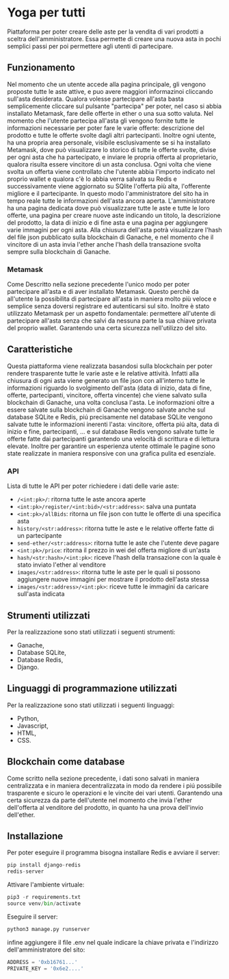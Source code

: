 # Yoga per tutti
Piattaforma per poter creare delle aste per la vendita di vari prodotti a sceltra dell'amministratore.
Essa permette di creare una nuova asta in pochi semplici passi per poi permettere agli utenti di partecipare.

## Funzionamento
Nel momento che un utente accede alla pagina principale, gli vengono proposte tutte le aste attive, e puo avere maggiori informazinoi cliccando sull'asta desiderata.
Qualora volesse partecipare all'asta basta semplicemente cliccare sul pulsante "partecipa" per poter, nel caso si abbia installato Metamask, fare delle offerte in ether o una sua sotto valuta.
Nel momento che l'utente partecipa all'asta gli vengono fornite tutte le informazioni necessarie per poter fare le varie offerte: descrizione del prodotto e tutte le offerte svolte dagli altri partecipanti.
Inoltre ogni utente, ha una propria area personale, visibile esclusivamente se si ha installato Metamask, dove può visualizzare lo storico di tutte le offerte svolte, divise per ogni asta che ha partecipato, e inviare le propria offerta al proprietario, qualora risulta essere vincitore di un asta conclusa.
Ogni volta che viene svolta un offerta viene controllato che l'utente abbia l'importo indicato nel proprio wallet e qualora c'è lo abbia verra salvata su Redis e successivamente viene aggiornato su SQlite l'offerta più alta, l'offerente migliore e il partecipante. In questo modo l'amministratore del sito ha in tempo reale tutte le informazioni dell'asta ancora aperta.
L'amministratore ha una pagina dedicata dove può visualizzare tutte le aste e tutte le loro offerte, una pagina per creare nuove aste indicando un titolo, la descrizione del prodotto, la data di inizio e di fine asta e una pagina per aggiungere varie immagini per ogni asta. Alla chiusura dell'asta potrà visualizzare l'hash del file json pubblicato sulla blockchain di Ganache, e nel momento che il vincitore di un asta invia l'ether anche l'hash della transazione svolta sempre sulla blockchain di Ganache.

### Metamask
Come Descritto nella sezione precedente l'unico modo per poter partecipare all'asta e di aver installato Metamask. Questo perchè da all'utente la possibilita di partecipare all'asta in maniera molto più veloce e semplice senza doversi registrare ed autenticarsi sul sito.
Inoltre è stato utilizzato Metamask per un aspetto fondamentale: permettere all'utente di partecipare all'asta senza che salvi da nessuna parte la sua chiave privata del proprio wallet. Garantendo una certa sicurezza nell'utilizzo del sito.

## Caratteristiche
Questa piattaforma viene realizzata basandosi sulla blockchain per poter rendere trasparente tutte le varie aste e le relative attività. Infatti alla chiusura di ogni asta viene generato un file json con all'interno tutte le informazioni riguardo lo svolgimento dell'asta (data di inizio, data di fine, offerte, partecipanti, vincitore, offerta vincente) che viene salvato sulla blockchain di Ganache, una volta conclusa l'asta.
Le inoformazioni oltre a essere salvate sulla blockchain di Ganache vengono salvate anche sul database SQLite e Redis, piú precisamente nel database SQLite vengono salvate tutte le informazioni inerenti l'asta: vincitore, offerta piú alta, data di inizio e fine, partecipanti, ... e sul database Redis vengono salvate tutte le offerte fatte dai partecipanti garantendo una velocità di scrittura e di lettura elevate.
Inoltre per garantire un esperienza utente ottimale le pagine sono state realizzate in maniera responsive con una grafica pulita ed esenziale.

### API
Lista di tutte le API per poter richiedere i dati delle varie aste:
* ```/<int:pk>/```: ritorna tutte le aste ancora aperte
* ```<int:pk>/register/<int:bid>/<str:address>```: salva una puntata
* ```<int:pk>/allBids```: ritorna un file json con tutte le offerte di una specifica asta
* ```history/<str:address>```: ritorna tutte le aste e le relative offerte fatte di un partecipante
* ```send-ether/<str:address>```: ritorna tutte le aste che l'utente deve pagare
* ```<int:pk>/price```: ritorna il prezzo in wei del offerta migliore di un'asta
* ```hash/<str:hash>/<int:pk>```: riceve l'hash della transazione con la quale è stato inviato l'ether al venditore
* ```images/<str:address>```: ritorna tutte le aste per le quali si possono aggiungere nuove immagini per mostrare il prodotto dell'asta stessa
* ```images/<str:address>/<int:pk>```: riceve tutte le immagini da caricare sull'asta indicata

## Strumenti utilizzati
Per la realizzazione sono stati utilizzati i seguenti strumenti:
* Ganache,
* Database SQLite,
* Database Redis,
* Django.

## Linguaggi di programmazione utilizzati
Per la realizzazione sono stati utilizzati i seguenti linguaggi:
* Python,
* Javascript,
* HTML,
* CSS.

## Blockchain come database
Come scritto nella sezione precedente, i dati sono salvati in maniera centralizzata e in maniera decentralizzata in modo da rendere i piú possibile trasparente e sicuro le operazioni e le vincite dei vari utenti. Garantendo una certa sicurezza da parte dell'utente nel momento che invia l'ether dell'offerta al venditore del prodotto, in quanto ha una prova dell'invio dell'ether.

## Installazione
Per poter eseguire il programma bisogna installare Redis e avviare il server:
```python
pip install django-redis
redis-server
```
Attivare l'ambiente virtuale:
```python
pip3 -r requirements.txt
source venv/bin/activate
```
Eseguire il server:
```python
python3 manage.py runserver
```
infine aggiungere il file .env nel quale indicare la chiave privata e l'indirizzo dell'amministratore del sito:
```python
ADDRESS = '0xb16761...'
PRIVATE_KEY = '0x6e2....'
```